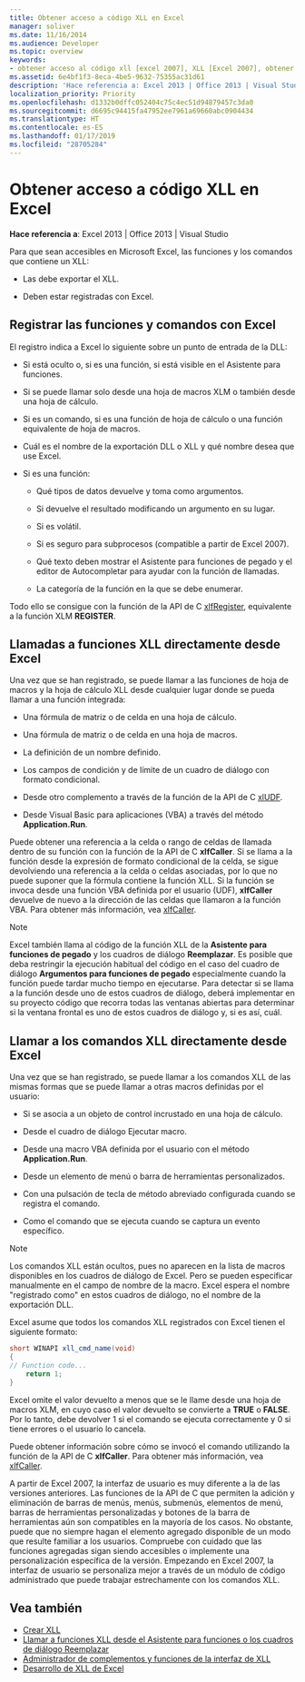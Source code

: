 ```yaml
---
title: Obtener acceso a código XLL en Excel
manager: soliver
ms.date: 11/16/2014
ms.audience: Developer
ms.topic: overview
keywords:
- obtener acceso al código xll [excel 2007], XLL [Excel 2007], obtener acceso a código, comandos [Excel 2007], registro, funciones [Excel 2007], registro llamadas a XLL desde Excel, registrar comandos [Excel 2007], registrar funciones [Excel 2007]
ms.assetid: 6e4bf1f3-8eca-4be5-9632-75355ac31d61
description: 'Hace referencia a: Excel 2013 | Office 2013 | Visual Studio'
localization_priority: Priority
ms.openlocfilehash: d1332b0dffc052404c75c4ec51d94879457c3da0
ms.sourcegitcommit: d6695c94415fa47952ee7961a69660abc0904434
ms.translationtype: HT
ms.contentlocale: es-ES
ms.lasthandoff: 01/17/2019
ms.locfileid: "28705284"
---
```

# <a name="accessing-xll-code-in-excel"></a>Obtener acceso a código XLL en Excel

**Hace referencia a**: Excel 2013 | Office 2013 | Visual Studio 
  
Para que sean accesibles en Microsoft Excel, las funciones y los comandos que contiene un XLL:
  
- Las debe exportar el XLL.
    
- Deben estar registradas con Excel.
    
## <a name="registering-functions-and-commands-with-excel"></a>Registrar las funciones y comandos con Excel

El registro indica a Excel lo siguiente sobre un punto de entrada de la DLL:
  
- Si está oculto o, si es una función, si está visible en el Asistente para funciones.
    
- Si se puede llamar solo desde una hoja de macros XLM o también desde una hoja de cálculo.
    
- Si es un comando, si es una función de hoja de cálculo o una función equivalente de hoja de macros.
    
- Cuál es el nombre de la exportación DLL o XLL y qué nombre desea que use Excel.
    
- Si es una función:
    
  - Qué tipos de datos devuelve y toma como argumentos.
    
  - Si devuelve el resultado modificando un argumento en su lugar.
    
  - Si es volátil.
    
  - Si es seguro para subprocesos (compatible a partir de Excel 2007).
    
  - Qué texto deben mostrar el Asistente para funciones de pegado y el editor de Autocompletar para ayudar con la función de llamadas.
    
  - La categoría de la función en la que se debe enumerar.
    
Todo ello se consigue con la función de la API de C [xlfRegister](xlfregister-form-1.md), equivalente a la función XLM **REGISTER**.
  
## <a name="calling-xll-functions-directly-from-excel"></a>Llamadas a funciones XLL directamente desde Excel

Una vez que se han registrado, se puede llamar a las funciones de hoja de macros y la hoja de cálculo XLL desde cualquier lugar donde se pueda llamar a una función integrada:
  
- Una fórmula de matriz o de celda en una hoja de cálculo.
    
- Una fórmula de matriz o de celda en una hoja de macros.
    
- La definición de un nombre definido.
    
- Los campos de condición y de límite de un cuadro de diálogo con formato condicional.
    
- Desde otro complemento a través de la función de la API de C [xlUDF](xludf.md).
    
- Desde Visual Basic para aplicaciones (VBA) a través del método **Application.Run**. 
    
Puede obtener una referencia a la celda o rango de celdas de llamada dentro de su función con la función de la API de C **xlfCaller**. Si se llama a la función desde la expresión de formato condicional de la celda, se sigue devolviendo una referencia a la celda o celdas asociadas, por lo que no puede suponer que la fórmula contiene la función XLL. Si la función se invoca desde una función VBA definida por el usuario (UDF), **xlfCaller** devuelve de nuevo a la dirección de las celdas que llamaron a la función VBA. Para obtener más información, vea [xlfCaller](xlfcaller.md).
  
> [!NOTE]
> Excel también llama al código de la función XLL de la **Asistente para funciones de pegado** y los cuadros de diálogo **Reemplazar**. Es posible que deba restringir la ejecución habitual del código en el caso del cuadro de diálogo **Argumentos para funciones de pegado** especialmente cuando la función puede tardar mucho tiempo en ejecutarse. Para detectar si se llama a la función desde uno de estos cuadros de diálogo, deberá implementar en su proyecto código que recorra todas las ventanas abiertas para determinar si la ventana frontal es uno de estos cuadros de diálogo y, si es así, cuál. 
  
## <a name="calling-xll-commands-directly-from-excel"></a>Llamar a los comandos XLL directamente desde Excel

Una vez que se han registrado, se puede llamar a los comandos XLL de las mismas formas que se puede llamar a otras macros definidas por el usuario:
  
- Si se asocia a un objeto de control incrustado en una hoja de cálculo.
    
- Desde el cuadro de diálogo Ejecutar macro.
    
- Desde una macro VBA definida por el usuario con el método **Application.Run**. 
    
- Desde un elemento de menú o barra de herramientas personalizados.
    
- Con una pulsación de tecla de método abreviado configurada cuando se registra el comando.
    
- Como el comando que se ejecuta cuando se captura un evento específico.
    
> [!NOTE]
> Los comandos XLL están ocultos, pues no aparecen en la lista de macros disponibles en los cuadros de diálogo de Excel. Pero se pueden especificar manualmente en el campo de nombre de la macro. Excel espera el nombre "registrado como" en estos cuadros de diálogo, no el nombre de la exportación DLL. 
  
Excel asume que todos los comandos XLL registrados con Excel tienen el siguiente formato:
  
```cs
short WINAPI xll_cmd_name(void)
{
// Function code...
    return 1;
}

```

Excel omite el valor devuelto a menos que se le llame desde una hoja de macros XLM, en cuyo caso el valor devuelto se convierte a **TRUE** o **FALSE**. Por lo tanto, debe devolver 1 si el comando se ejecuta correctamente y 0 si tiene errores o el usuario lo cancela.
  
Puede obtener información sobre cómo se invocó el comando utilizando la función de la API de C **xlfCaller**. Para obtener más información, vea [xlfCaller](xlfcaller.md).
  
A partir de Excel 2007, la interfaz de usuario es muy diferente a la de las versiones anteriores. Las funciones de la API de C que permiten la adición y eliminación de barras de menús, menús, submenús, elementos de menú, barras de herramientas personalizadas y botones de la barra de herramientas aún son compatibles en la mayoría de los casos. No obstante, puede que no siempre hagan el elemento agregado disponible de un modo que resulte familiar a los usuarios. Compruebe con cuidado que las funciones agregadas sigan siendo accesibles o implemente una personalización específica de la versión. Empezando en Excel 2007, la interfaz de usuario se personaliza mejor a través de un módulo de código administrado que puede trabajar estrechamente con los comandos XLL.
  
## <a name="see-also"></a>Vea también

- [Crear XLL](creating-xlls.md)
- [Llamar a funciones XLL desde el Asistente para funciones o los cuadros de diálogo Reemplazar](how-to-call-xll-functions-from-the-function-wizard-or-replace-dialog-boxes.md)
- [Administrador de complementos y funciones de la interfaz de XLL](add-in-manager-and-xll-interface-functions.md)
- [Desarrollo de XLL de Excel](developing-excel-xlls.md)



